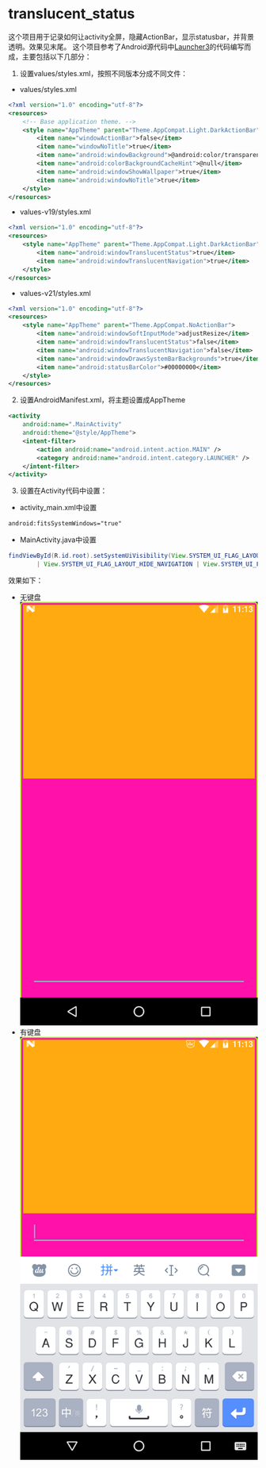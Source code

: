 # translucent_status

这个项目用于记录如何让activity全屏，隐藏ActionBar，显示statusbar，并背景透明。效果见末尾。
这个项目参考了Android源代码中[Launcher3](https://android.googlesource.com/platform/packages/apps/Launcher3)的代码编写而成，主要包括以下几部分：

1. 设置values/styles.xml，按照不同版本分成不同文件：
- values/styles.xml

```xml
<?xml version="1.0" encoding="utf-8"?>
<resources>
    <!-- Base application theme. -->
    <style name="AppTheme" parent="Theme.AppCompat.Light.DarkActionBar">
        <item name="windowActionBar">false</item>
        <item name="windowNoTitle">true</item>
        <item name="android:windowBackground">@android:color/transparent</item>
        <item name="android:colorBackgroundCacheHint">@null</item>
        <item name="android:windowShowWallpaper">true</item>
        <item name="android:windowNoTitle">true</item>
    </style>
</resources>

```

- values-v19/styles.xml

```xml
<?xml version="1.0" encoding="utf-8"?>
<resources>
    <style name="AppTheme" parent="Theme.AppCompat.Light.DarkActionBar">
        <item name="android:windowTranslucentStatus">true</item>
        <item name="android:windowTranslucentNavigation">true</item>
    </style>
</resources>
```

- values-v21/styles.xml
```xml
<?xml version="1.0" encoding="utf-8"?>
<resources>
    <style name="AppTheme" parent="Theme.AppCompat.NoActionBar">
        <item name="android:windowSoftInputMode">adjustResize</item>
        <item name="android:windowTranslucentStatus">false</item>
        <item name="android:windowTranslucentNavigation">false</item>
        <item name="android:windowDrawsSystemBarBackgrounds">true</item>
        <item name="android:statusBarColor">#00000000</item>
    </style>
</resources>
```

2. 设置AndroidManifest.xml，将主题设置成AppTheme
```xml
<activity
    android:name=".MainActivity"
    android:theme="@style/AppTheme">
    <intent-filter>
        <action android:name="android.intent.action.MAIN" />
        <category android:name="android.intent.category.LAUNCHER" />
    </intent-filter>
</activity>
```

3. 设置在Activity代码中设置：
- activity_main.xml中设置
```xml
android:fitsSystemWindows="true"
```
- MainActivity.java中设置
```java
findViewById(R.id.root).setSystemUiVisibility(View.SYSTEM_UI_FLAG_LAYOUT_FULLSCREEN
        | View.SYSTEM_UI_FLAG_LAYOUT_HIDE_NAVIGATION | View.SYSTEM_UI_FLAG_LAYOUT_STABLE);
```

效果如下：
- 无键盘
![preview1](https://github.com/jiaoyang623/translucent_status/blob/master/doc/preview1.png)
- 有键盘
![preview2](https://github.com/jiaoyang623/translucent_status/blob/master/doc/preview2.png)
